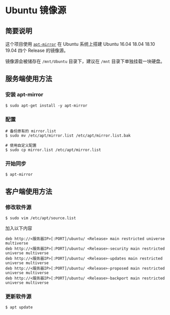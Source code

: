 # Ubuntu 镜像源

## 简要说明

这个项目使用 [`apt-mirror`](https://github.com/apt-mirror/apt-mirror) 在 Ubuntu 系统上搭建 Ubuntu 16.04 18.04 18.10 19.04 四个 Release 的镜像源。

镜像源会被储存在 `/mnt/Ubuntu` 目录下，建议在 `/mnt` 目录下单独挂载一块硬盘。

## 服务端使用方法

### 安装 apt-mirror

```shell
$ sudo apt-get install -y apt-mirror
```

### 配置

```shell
# 备份原有的 mirror.list
$ sudo mv /etc/apt/mirror.list /etc/apt/mirror.list.bak

# 使用自定义配置
$ sudo cp mirror.list /etc/apt/mirror.list
```

### 开始同步

```shell
$ apt-mirror
```

## 客户端使用方法

### 修改软件源

```shell
$ sudo vim /etc/apt/source.list
```

加入以下内容

```
deb http://<服务器IP>[:PORT]/ubuntu/ <Release> main restricted universe multiverse
deb http://<服务器IP>[:PORT]/ubuntu/ <Release>-security main restricted universe multiverse
deb http://<服务器IP>[:PORT]/ubuntu/ <Release>-updates main restricted universe multiverse
deb http://<服务器IP>[:PORT]/ubuntu/ <Release>-proposed main restricted universe multiverse
deb http://<服务器IP>[:PORT]/ubuntu/ <Release>-backport main restricted universe multiverse
```

### 更新软件源

```shell
$ apt update
```
